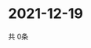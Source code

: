 # 2021-12-19
  共 0条

  <!-- BEGIN -->
  <!-- 最后更新时间Sun Dec 19 2021 11:02:58 GMT+0000 (Coordinated Universal Time) -->
  
  <!-- END -->
  
  